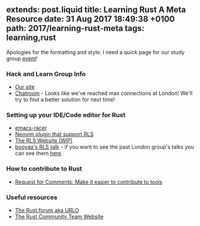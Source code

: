 extends: post.liquid
title: Learning Rust A Meta Resource
date: 31 Aug 2017 18:49:38 +0100
path: 2017/learning-rust-meta
tags: learning,rust
---

Apologies for the formatting and style. I need a quick page for our study group [event](https://www.meetup.com/Rust-London-User-Group/events/242378000/)!

### Hack and Learn Group Info
- [Our site](http://rustaceans.uk/)
- [Chatroom](https://kiwiirc.com/client/irc.mozilla.org:+6667/#rustaceans.uk) - Looks like we've reached max connections at London! We'll try to find a better solution for next time!

### Setting up your IDE/Code editor for Rust
- [emacs-racer](https://github.com/racer-rust/emacs-racer)
- [Neovim plugin that support RLS](https://github.com/autozimu/LanguageClient-neovim)
- [The RLS Website (WIP)](https://rls.booyaa.wtf/)
- [booyaa's RLS talk](https://skillsmatter.com/skillscasts/10664-rust-language-server-and-you) - if you want to see the past London group's talks you can see them [here](https://skillsmatter.com/groups/10633-rust-london-user-group#past_events).

### How to contribute to Rust
- [Request for Comments: Make it easier to contribute to tools](https://github.com/nrc/dev-tools-team/issues/5)

### Useful resources
- [The Rust forum aka URLO](https://users.rust-lang.org/)
- [The Rust Community Team Website](https://community.rs/)